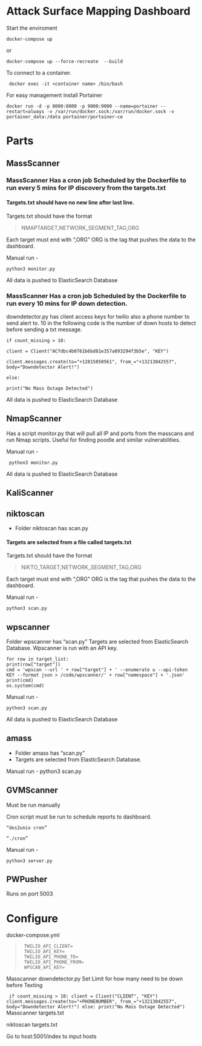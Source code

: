 
# Attack Surface Mapping Dashboard

Start the enviroment

`docker-compose up ` 

or 

 `docker-compose up --force-recreate  --build`

To connect to a container.

` docker exec -it <container name> /bin/bash`

For easy management install Portainer

`docker run -d -p 8000:8000 -p 9000:9000 --name=portainer --restart=always -v /var/run/docker.sock:/var/run/docker.sock -v portainer_data:/data portainer/portainer-ce`

# Parts
## MassScanner

### MassScanner Has a cron job Scheduled by the Dockerfile to run every 5 mins for IP discovery from the targets.txt

#### Targets.txt should have no new line after last line.
Targets.txt should have the format 

> NMAPTARGET,NETWORK_SEGMENT_TAG,ORG

Each target must end with “,ORG”
ORG is the tag that pushes the data to the dashboard.

Manual run - 

    python3 monitor.py

All data is pushed to ElasticSearch Database

### MassScanner Has a cron job Scheduled by the Dockerfile to run every 10 mins for IP down detection.

downdetector.py has client access keys for twilio also a phone number to send alert to. 10 in the following code is the number of down hosts to detect before sending a txt message.

    if count_missing > 10:
    
    client = Client("ACfdbc4b0761b6bd81e357a093294f3b5e", "KEY")
    
    client.messages.create(to="+12815050561", from_="+13213042557", body="Downdetector Alert!")
    
    else:
    
    print("No Mass Outage Detected")

All data is pushed to ElasticSearch Database

## NmapScanner

Has a script monitor.py that will pull all IP and ports from the masscans and run Nmap scripts. Useful for finding poodle and similar vulnerabilities.

Manual run -

     python3 monitor.py

All data is pushed to ElasticSearch Database

## KaliScanner

 ## niktoscan

- Folder niktoscan has scan.py
#### Targets are selected from a file called targets.txt
Targets.txt should have the format 

> NIKTO_TARGET,NETWORK_SEGMENT_TAG,ORG

Each target must end with “,ORG”
ORG is the tag that pushes the data to the dashboard.

Manual run - 

    python3 scan.py

## wpscanner

Folder wpscanner has “scan.py”
Targets are selected from ElasticSearch Database. Wpscanner is run with an API key.

    for row in target_list:
    print(row["target"])
    cmd = 'wpscan --url ' + row["target"] + ' --enumerate u --api-token KEY --format json > /code/wpscanner/' + row["namespace"] + '.json'
    print(cmd)
    os.system(cmd)

Manual run - 

    python3 scan.py

All data is pushed to ElasticSearch Database

## amass

- Folder amass has “scan.py”
- Targets are selected from ElasticSearch Database.

Manual run - python3 scan.py

## GVMScanner

Must be run manually

Cron script must be run to schedule reports to dashboard.

    “dos2unix cron”
    
    “./cron”

Manual run - 

    python3 server.py

## PWPusher

Runs on port 5003

# Configure
docker-compose.yml
    
>      TWILIO_API_CLIENT=
>      TWILIO_API_KEY=
>      TWILIO_API_PHONE_TO=
>      TWILIO_API_PHONE_FROM=
>      WPSCAN_API_KEY=

Masscanner downdetector.py
Set Limit for how many need to be down before Texting

` if count_missing > 10:
        client = Client("CLIENT", "KEY")
        client.messages.create(to="+PHONENUMBER", from_="+13213042557", body="Downdetector Alert!")
    else:
        print("No Mass Outage Detected")`
Masscanner targets.txt

niktoscan targets.txt

Go to host:5001/index to input hosts

